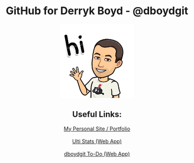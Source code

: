 <div align="center">
  <h1>GitHub for Derryk Boyd - @dboydgit</h1>
  <img src="/images/hello.webp" alt="Greeting" width="200">
  <br>
  <h2>Useful Links:</h2>
  <a href="https://dboydgit.github.io/portfolio/">My Personal Site / Portfolio</a>
  <br>
  <br>
  <a href="https://ulti-stats.web.app/">Ulti Stats (Web App)</a>
  <br>
  <br>
  <a href="https://dboydgit-to-do.web.app/">dboydgit To-Do (Web App)</a>
</div>